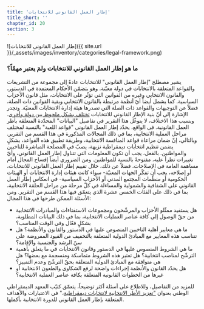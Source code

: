 ```yaml
---
title: 'إطار العمل القانوني للانتخابات'
title_short: ''
chapter_id: 20
section: 3
---
```


![طار العمل القانوني للانتخابات]({{ site.url }}/\_assets/images/inventory/categories/legal-framework.png)

### ما هو إطار العمل القانوني للانتخابات ولمَ يعتبر مهمّاً؟

يشير مصطلح "إطار العمل القانوني" للانتخابات عادةً إلى مجموعة من التشريعات والقواعد المتعلقة بالانتخابات في دولة معيّنة. وهو يتضمّن الأحكام المعتمدة في الدستور، والقانون الانتخابي وغيره من القوانين التي تؤثّر على الانتخابات، مثل قانون الأحزاب السياسية. كما يشمل أيضاً أيّ أنظمة مرتبطة بالقانون الانتخابي وبقية القوانين ذات الصلة، فضلاً عن التوجيهات والقواعد ذات الصلة التي تصدرها هيئة إدارة الانتخابات المعنيّة. وتجدر الإشارة إلى أنّ بنية الإطار القانوني للانتخابات [تختلف بشكل ملحوظ بين دولة وأخرى](http://aceproject.org/epic-en/CDMap?question=LF001&f=g). وبسبب هذا الاختلاف، لا يتوغّل هذا التقرير في تفاصيل "البيانات" المحدّدة المتعلقة بأطر العمل القانونية. في الواقع، يحدّد إطار العمل القانوني "قواعد اللعبة" بالنسبة لمختلف مراحل العملية الانتخابية، بما في ذلك المجالات المذكورة في هذا القسم من التقرير. وبالتالي، إنّ ضمان مراعاة قواعد المنافسة الانتخابية، وطريقة تطبيق هذه القواعد، بشكلٍ يضمن تنظيم انتخابات ديمقراطية نزيهة، يصبّ في المصلحة المباشرة للناخبين والمواطنين. بالفعل، يجب أن تكون المعلومات التي تتناول إطار العمل القانوني، وأيّ تغييرات تطرأ عليه، مفتوحةً بالنسبة للمواطنين. ومن الضروري أيضاً إفساح المجال أمام مساهمة العامة في الإصلاحات. فضلاً عن ذلك، خلال تقييم إطار العمل القانوني للانتخابات، أو إصلاحه، يجب أن تفكّر الجهات المعنيّة- سواء كانت هيئات إدارة الانتخابات أو الهيئات الحكومية أو منظّمات المجتمع المدني أو الأحزاب السياسية- في انعكاس إطار العمل القانوني على الشفافية والشمولية والمساءلة في كلّ مرحلة من مراحل الحلقة الانتخابية، بما في ذلك على الفئات الخمس عشرة الذي يتعمّق فيها هذا القسم من التقرير. ومن الأسئلة الممكن طرحها في هذا المجال:

- هل يستفيد ممثّلو الأحزاب والمرشّحون ومجموعات الاستفتاءات والمبادرات الانتخابية من حقّ الوصول إلى كافة عناصر العمليات الانتخابية، بما في ذلك البيانات المطلوبة، بشكلٍ فعّال وفي الوقت المناسب؟
- ما هي معايير أهلية الناخبين المنصوص عليها في الدستور والقانون والأنظمة؟ هل تتناسب هذه المعايير مع المبادئ الدولية المتعلقة بالتخفيف من القيود المفروضة على سنّ الرشد والجنسية والإقامة؟
- ما هي الشروط المنصوص عليها في الدستور وقانون الانتخابات في ما يتعلق بأهمية الترشّح لمناصب انتخابية؟ هل تعتبر هذه الشروط متماسكة ومنسجمة مع بعضها؟ هل هي متوافقة مع المبادئ الدولية المتعلقة بحقّ الترشّح وعدم التمييز؟
- هل يحدّد القانون والأنظمة إجراءات واضحة لرفع الشكاوى والطعون الانتخابية أو غيرها من الخطوات القانونية المتعلقة بكافة عناصر العملية الانتخابية؟

للمزيد من التفاصيل، وللاطلاع على أسئلة أكثر توضيحاً، يتعمّق كتيّب المعهد الديمقراطي الوطني بعنوان ["تعزيز الأطر الانتخابية لانتخابات ديمقراطية](https://www.ndi.org/files/2404_ww_elect_legalframeworks_093008.pdf)،" في الاعتبارات والأهداف المتعلقة بإطار العمل القانوني للدورة الانتخابية بأكملها.
